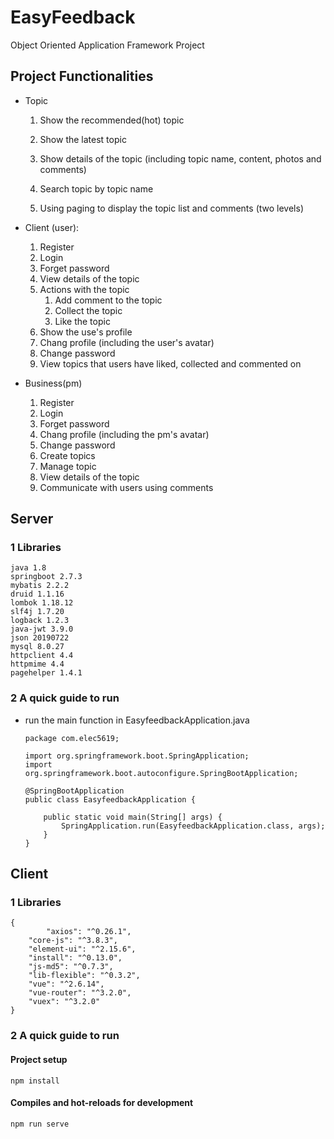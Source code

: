# EasyFeedback
Object Oriented Application Framework Project



## Project Functionalities

- Topic

  1. Show the recommended(hot) topic

  2. Show the latest topic

  3. Show details of the topic (including topic name, content, photos and comments)

  4. Search topic by topic name

  5. Using paging to display the topic list and comments (two levels)

     

- Client (user): 

  1. Register
  2. Login
  3. Forget password
  4. View details of the topic
  5. Actions with the topic
     1. Add comment to the topic
     2. Collect the topic
     3. Like the topic
  6. Show the use's profile
  7. Chang profile (including the user's avatar)
  8. Change password
  9. View topics that users have liked, collected and commented on



- Business(pm)
  1. Register
  2. Login
  3. Forget password
  4. Chang profile (including the pm's avatar)
  5. Change password
  6. Create topics
  7. Manage topic
  8. View details of the topic
  9. Communicate with users using comments



## Server

### 1 Libraries

```
java 1.8
springboot 2.7.3
mybatis 2.2.2
druid 1.1.16
lombok 1.18.12
slf4j 1.7.20
logback 1.2.3
java-jwt 3.9.0
json 20190722
mysql 8.0.27
httpclient 4.4
httpmime 4.4
pagehelper 1.4.1
```



### 2 A quick guide to run

- run the main function in EasyfeedbackApplication.java

  ```
  package com.elec5619;
  
  import org.springframework.boot.SpringApplication;
  import org.springframework.boot.autoconfigure.SpringBootApplication;
  
  @SpringBootApplication
  public class EasyfeedbackApplication {
  
      public static void main(String[] args) {
          SpringApplication.run(EasyfeedbackApplication.class, args);
      }
  }
  ```

  





## Client

### 1 Libraries

```
{
		"axios": "^0.26.1",
    "core-js": "^3.8.3",
    "element-ui": "^2.15.6",
    "install": "^0.13.0",
    "js-md5": "^0.7.3",
    "lib-flexible": "^0.3.2",
    "vue": "^2.6.14",
    "vue-router": "^3.2.0",
    "vuex": "^3.2.0"
}
```



### 2 A quick guide to run

#### Project setup

```
npm install
```

#### Compiles and hot-reloads for development

```
npm run serve
```

### 
